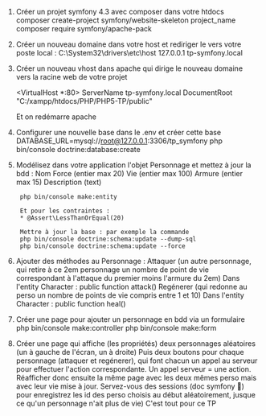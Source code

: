 1) Créer un projet symfony 4.3 avec composer dans votre htdocs
    composer create-project symfony/website-skeleton project_name
    composer require symfony/apache-pack
    
2) Créer un nouveau domaine dans votre host et rediriger le vers votre poste local :
    C:\System32\drivers\etc\host
    127.0.0.1   tp-symfony.local

3) Créer un nouveau vhost dans apache qui dirige le nouveau domaine vers la racine web de votre projet
        
    <VirtualHost *:80>
        ServerName tp-symfony.local
        DocumentRoot "C:/xampp/htdocs/PHP/PHP5-TP/public"
    </VirtualHost>

    Et on redémarre apache

4) Configurer une nouvelle base dans le .env et créer cette base
    DATABASE_URL=mysql://root@127.0.0.1:3306/tp_symfony
    php bin/console doctrine:database:create

5) Modélisez dans votre application l'objet Personnage et mettez à jour la bdd : 
    Nom
    Force (entier max 20)
    Vie (entier max 100)
    Armure (entier max 15)
    Description (text)
    
        php bin/console make:entity
       
        Et pour les contraintes :
        * @Assert\LessThanOrEqual(20)
        
        Mettre à jour la base : par exemple la commande
        php bin/console doctrine:schema:update --dump-sql
        php bin/console doctrine:schema:update --force

6) Ajouter des méthodes au Personnage :
    Attaquer (un autre personnage, qui retire à ce 2em personnage un nombre de point de vie correspondant à l'attaque du premier moins l'armure du 2em)
        Dans l'entity Character : public function attack()
    Regénerer (qui redonne au perso un nombre de points de vie compris entre 1 et 10)
        Dans l'entity Character : public function heal()
        
7) Créer une page pour ajouter un personnage en bdd via un formulaire
    php bin/console make:controller
    php bin/console make:form

8) Créer une page qui affiche (les propriétés) deux personnages aléatoires (un à  gauche de l'écran, un à droite)
Puis deux boutons pour chaque personnage (attaquer et regénerer), qui font chacun un appel au serveur pour effectuer l'action correspondante. Un appel serveur = une action. Réafficher donc ensuite la même page avec les deux mêmes perso mais avec leur vie mise à jour.
Servez-vous des sessions (doc symfony 🙂) pour enregistrez les id des perso choisis au début aléatoirement, jusque ce qu'un personnage n'ait plus de vie) 
C'est tout pour ce TP
